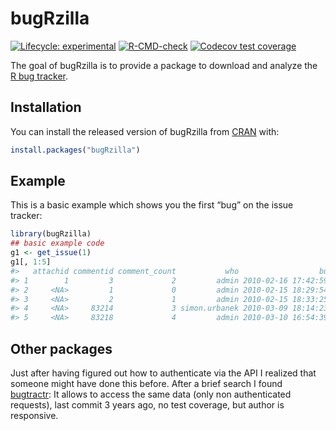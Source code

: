 
<!-- README.md is generated from README.Rmd. Please edit that file -->

# bugRzilla

<!-- badges: start -->

[![Lifecycle:
experimental](https://img.shields.io/badge/lifecycle-experimental-orange.svg)](https://www.tidyverse.org/lifecycle/#experimental)
[![R-CMD-check](https://github.com/llrs/bugRzilla/workflows/R-CMD-check/badge.svg)](https://github.com/llrs/bugRzilla/actions)
[![Codecov test
coverage](https://codecov.io/gh/llrs/bugRzilla/branch/master/graph/badge.svg)](https://codecov.io/gh/llrs/bugRzilla?branch=master)
<!-- badges: end -->

The goal of bugRzilla is to provide a package to download and analyze
the [R bug tracker](https://bugs.r-project.org/bugzilla/).

## Installation

You can install the released version of bugRzilla from
[CRAN](https://CRAN.R-project.org) with:

``` r
install.packages("bugRzilla")
```

## Example

This is a basic example which shows you the first “bug” on the issue
tracker:

``` r
library(bugRzilla)
## basic example code
g1 <- get_issue(1)
g1[, 1:5]
#>   attachid commentid comment_count           who                  bug_when
#> 1        1         3             2         admin 2010-02-16 17:42:59 +0000
#> 2     <NA>         1             0         admin 2010-02-15 18:29:54 +0000
#> 3     <NA>         2             1         admin 2010-02-15 18:33:25 +0000
#> 4     <NA>     83214             3 simon.urbanek 2010-03-09 18:14:23 +0000
#> 5     <NA>     83218             4         admin 2010-03-10 16:54:39 +0000
```

## Other packages

Just after having figured out how to authenticate via the API I realized
that someone might have done this before. After a brief search I found
[bugtractr](https://github.com/mvkorpel/bugtractr/): It allows to access
the same data (only non authenticated requests), last commit 3 years
ago, no test coverage, but author is responsive.
